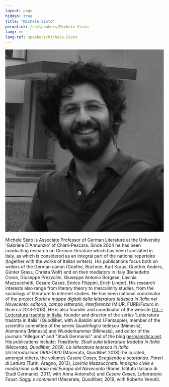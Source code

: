 ```yaml
---
layout: page
hidden: true
title: "Michele Sisto"
permalink: /en/speakers/Michele-Sisto
lang: en
lang-ref: speakers/Michele-Sisto
---
```


![Michele Sisto](/assets/speakers/Portrait-Michele-Sisto.jpg)

Michele Sisto is Associate Professor of German Literature at the University 'Gabriele D'Annunzio' of Chieti-Pescara. Since 2004 he has been conducting research on German literature which has been translated in Italy, as which is considered as an integral part of the national repertoire (together with the works of Italian writers). His publications focus both on writers of the German canon (Goethe, Büchner, Karl Kraus, Gunther Anders, Günter Grass, Christa Wolf) and on their mediators in Italy (Benedetto Croce, Giuseppe Prezzolini, Giuseppe Antonio Borgese, Lavinia Mazzucchetti, Cesare Cases, Enrico Filippini, Erich Linder). His research interests also range from literary theory to masculinity studies, from the sociology of literature to internet studies. He has been national coordinator of the project _Storia e mappe digitali della letteratura tedesca in Italia nel Novecento: editoria, campo letterario, interferenza_ (MIUR, FURB/Futuro in Ricerca 2013-2018). He is also founder and coordinator of the website [Ltit. – Letteratura tradotta in Italia](www.ltit.it), founder and director of the series 'Letteratura tradotta in Italia' (Quodlibet, with A.Baldini and I.Fantappiè), member of the scientific committee of the series Quadrifoglio tedesco (Mimesis), Alemanna (Mimesis) and Wunderkammer (Mimesis), and editor of the journals "Allegoria" and "Studi Germanici" and of the blog [germanistica.net](www.germanistica.net). His publications include: _Traiettorie. Studi sulla letteratura tradotta in Italia (Macerata, Quodlibet, 2019), La letteratura tedesca in Italia. Un’introduzione 1900-1920_ (Macerata, Quodlibet 2018); he curated, amongst others, the volumes _Cesare Cases, Scegliendo e scartando. Pareri di Lettura_ (Turin, Aragno, 2013), _Lavinia Mazzucchetti. Impegno civile e mediazione culturale nell’Europa del Novecento_ (Rome, Istituto Italiano di Studi Germanici, 2017, with Anna Antonello) and _Cesare Cases, Laboratorio Faust. Saggi e commenti_ (Macerata, Quodlibet, 2019, with Roberto Venuti).
